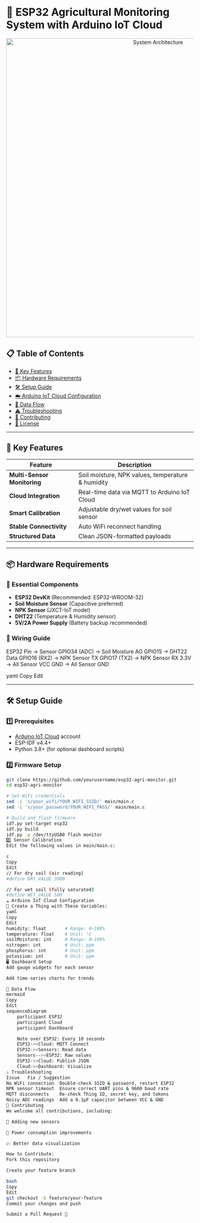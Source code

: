 # 🌱 ESP32 Agricultural Monitoring System with Arduino IoT Cloud

<div align="center">
  <img src="assets/system_architecture.png" width="800" alt="System Architecture">
</div>

## 📋 Table of Contents
- [🌟 Key Features](#-key-features)
- [📦 Hardware Requirements](#-hardware-requirements)
- [🛠️ Setup Guide](#-setup-guide)
- [☁️ Arduino IoT Cloud Configuration](#️-arduino-iot-cloud-configuration)
- [🔄 Data Flow](#-data-flow)
- [⚠️ Troubleshooting](#-troubleshooting)
- [🤝 Contributing](#-contributing)
- [📜 License](#-license)

---

## 🌟 Key Features

| Feature                | Description                                           |
|------------------------|-------------------------------------------------------|
| **Multi-Sensor Monitoring** | Soil moisture, NPK values, temperature & humidity |
| **Cloud Integration**      | Real-time data via MQTT to Arduino IoT Cloud       |
| **Smart Calibration**      | Adjustable dry/wet values for soil sensor          |
| **Stable Connectivity**    | Auto WiFi reconnect handling                        |
| **Structured Data**        | Clean JSON-formatted payloads                      |

---

## 📦 Hardware Requirements

### 🔌 Essential Components
- **ESP32 DevKit** (Recommended: ESP32-WROOM-32)
- **Soil Moisture Sensor** (Capacitive preferred)
- **NPK Sensor** (JXCT-IoT model)
- **DHT22** (Temperature & Humidity sensor)
- **5V/2A Power Supply** (Battery backup recommended)

### 🧠 Wiring Guide

ESP32 Pin → Sensor
GPIO34 (ADC) → Soil Moisture AO
GPIO15 → DHT22 Data
GPIO16 (RX2) → NPK Sensor TX
GPIO17 (TX2) → NPK Sensor RX
3.3V → All Sensor VCC
GND → All Sensor GND

yaml
Copy
Edit

---

## 🛠️ Setup Guide

### 1️⃣ Prerequisites
- [Arduino IoT Cloud](https://create.arduino.cc/iot/) account
- ESP-IDF v4.4+  
- Python 3.8+ (for optional dashboard scripts)

### 2️⃣ Firmware Setup

```bash
git clone https://github.com/yourusername/esp32-agri-monitor.git
cd esp32-agri-monitor

# Set WiFi credentials
sed -i 's/your_wifi/YOUR_WIFI_SSID/' main/main.c
sed -i 's/your_password/YOUR_WIFI_PASS/' main/main.c

# Build and flash firmware
idf.py set-target esp32
idf.py build
idf.py -p /dev/ttyUSB0 flash monitor
3️⃣ Sensor Calibration
Edit the following values in main/main.c:

c
Copy
Edit
// For dry soil (air reading)
#define DRY_VALUE 3000

// For wet soil (fully saturated)
#define WET_VALUE 500
☁️ Arduino IoT Cloud Configuration
🧾 Create a Thing with These Variables:
yaml
Copy
Edit
humidity: float       # Range: 0–100%
temperature: float    # Unit: °C
soilMoisture: int     # Range: 0–100%
nitrogen: int         # Unit: ppm
phosphorus: int       # Unit: ppm
potassium: int        # Unit: ppm
🖥️ Dashboard Setup
Add gauge widgets for each sensor

Add time-series charts for trends

🔄 Data Flow
mermaid
Copy
Edit
sequenceDiagram
    participant ESP32
    participant Cloud
    participant Dashboard

    Note over ESP32: Every 10 seconds
    ESP32->>Cloud: MQTT Connect
    ESP32->>Sensors: Read data
    Sensors-->>ESP32: Raw values
    ESP32->>Cloud: Publish JSON
    Cloud->>Dashboard: Visualize
⚠️ Troubleshooting
Issue	Fix / Suggestion
No WiFi connection	Double-check SSID & password, restart ESP32
NPK sensor timeout	Ensure correct UART pins & 9600 baud rate
MQTT disconnects	Re-check Thing ID, secret key, and tokens
Noisy ADC readings	Add a 0.1μF capacitor between VCC & GND
🤝 Contributing
We welcome all contributions, including:

🌿 Adding new sensors

🔋 Power consumption improvements

📈 Better data visualization

How to Contribute:
Fork this repository

Create your feature branch

bash
Copy
Edit
git checkout -b feature/your-feature
Commit your changes and push

Submit a Pull Request 🚀
